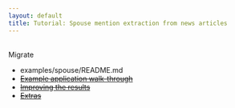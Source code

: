 ```yaml
---
layout: default
title: Tutorial: Spouse mention extraction from news articles
---
```


<br><todo>Migrate

- examples/spouse/README.md
- <s>[Example application walk-through](walkthrough.md)</s>
- <s>[Improving the results](walkthrough-improve.md)</s>
- <s>[Extras](walkthrough-extras.md)</s>

</todo>
